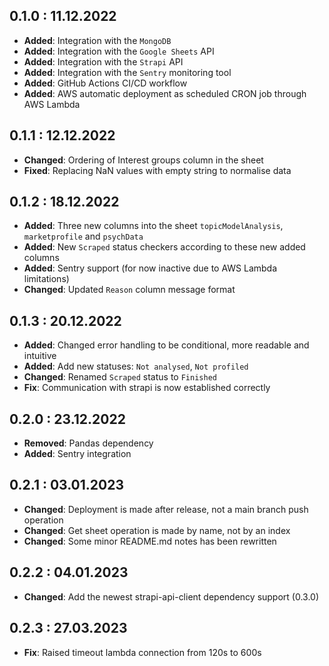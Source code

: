 ## 0.1.0 : 11.12.2022

- **Added**: Integration with the `MongoDB`
- **Added**: Integration with the `Google Sheets` API
- **Added**: Integration with the `Strapi` API
- **Added**: Integration with the `Sentry` monitoring tool
- **Added**: GitHub Actions CI/CD workflow
- **Added**: AWS automatic deployment as scheduled CRON job through AWS Lambda

## 0.1.1 : 12.12.2022

- **Changed**: Ordering of Interest groups column in the sheet
- **Fixed**: Replacing NaN values with empty string to normalise data

## 0.1.2 : 18.12.2022

- **Added**: Three new columns into the sheet `topicModelAnalysis`, `marketprofile` and `psychData`
- **Added**: New `Scraped` status checkers according to these new added columns
- **Added**: Sentry support (for now inactive due to AWS Lambda limitations)
- **Changed**: Updated `Reason` column message format

## 0.1.3 : 20.12.2022

- **Added**: Changed error handling to be conditional, more readable and intuitive
- **Added**: Add new statuses: `Not analysed`, `Not profiled`
- **Changed**: Renamed `Scraped` status to `Finished`
- **Fix**: Communication with strapi is now established correctly

## 0.2.0 : 23.12.2022

- **Removed**: Pandas dependency
- **Added**: Sentry integration

## 0.2.1 : 03.01.2023

- **Changed**: Deployment is made after release, not a main branch push operation
- **Changed**: Get sheet operation is made by name, not by an index
- **Changed**: Some minor README.md notes has been rewritten

## 0.2.2 : 04.01.2023

- **Changed**: Add the newest strapi-api-client dependency support (0.3.0)

## 0.2.3 : 27.03.2023

- **Fix**: Raised timeout lambda connection from 120s to 600s
